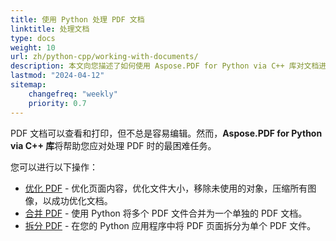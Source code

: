 ```yaml
---
title: 使用 Python 处理 PDF 文档
linktitle: 处理文档
type: docs
weight: 10
url: zh/python-cpp/working-with-documents/
description: 本文向您描述了如何使用 Aspose.PDF for Python via C++ 库对文档进行操作。
lastmod: "2024-04-12"
sitemap:
    changefreq: "weekly"
    priority: 0.7
---
```


PDF 文档可以查看和打印，但不总是容易编辑。然而，**Aspose.PDF for Python via C++ 库**将帮助您应对处理 PDF 时的最困难任务。

您可以进行以下操作：

- [优化 PDF](/pdf/python-cpp/optimize-pdf/) - 优化页面内容，优化文件大小，移除未使用的对象，压缩所有图像，以成功优化文档。
- [合并 PDF](/pdf/python-cpp/merge-pdf-documents/) - 使用 Python 将多个 PDF 文件合并为一个单独的 PDF 文档。
- [拆分 PDF](/pdf/python-cpp/split-document/) - 在您的 Python 应用程序中将 PDF 页面拆分为单个 PDF 文件。
